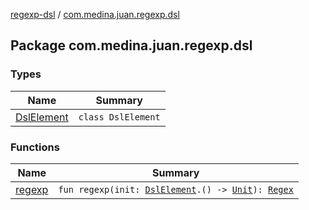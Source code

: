 [regexp-dsl](../index.md) / [com.medina.juan.regexp.dsl](./index.md)

## Package com.medina.juan.regexp.dsl

### Types

| Name | Summary |
|---|---|
| [DslElement](-dsl-element/index.md) | `class DslElement` |

### Functions

| Name | Summary |
|---|---|
| [regexp](regexp.md) | `fun regexp(init: `[`DslElement`](-dsl-element/index.md)`.() -> `[`Unit`](https://kotlinlang.org/api/latest/jvm/stdlib/kotlin/-unit/index.html)`): `[`Regex`](https://kotlinlang.org/api/latest/jvm/stdlib/kotlin.text/-regex/index.html) |
